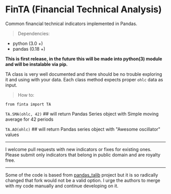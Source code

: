 # FinTA (Financial Technical Analysis)
Common financial technical indicators implemented in Pandas.

> Dependencies:

* python (3.0 +)
* pandas (0.18 +)

**This is first release, in the future this will be made into python(3) module and will be instalable via pip.**

TA class is very well documented and there should be no trouble exploring it and using with your data.
Each class method expects proper `ohlc` data as input.

> How to:

`from finta import TA`

`TA.SMA(ohlc, 42)` ## will return Pandas Series object with Simple moving average for 42 periods

`TA.AO(ohlc)` ## will return Pandas series object with "Awesome oscillator" values

_______________________________________________________________

I welcome pull requests with new indicators or fixes for existing ones. Please submit only indicators that belong in public domain and are royalty free.

_______________________________________________________________

Some of the code is based from [pandas_talib](https://github.com/femtotrader/pandas_talib) project but it is so radically changed that fork would not be a valid option.
I urge the authors to merge with my code manually and continue developing on it.